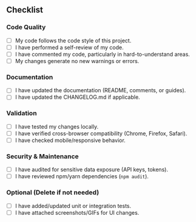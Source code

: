 ## Checklist  

### Code Quality  
- [ ] My code follows the code style of this project.  
- [ ] I have performed a self-review of my code.  
- [ ] I have commented my code, particularly in hard-to-understand areas.  
- [ ] My changes generate no new warnings or errors.  

### Documentation  
- [ ] I have updated the documentation (README, comments, or guides).  
- [ ] I have updated the CHANGELOG.md if applicable.  

### Validation  
- [ ] I have tested my changes locally.  
- [ ] I have verified cross-browser compatibility (Chrome, Firefox, Safari).  
- [ ] I have checked mobile/responsive behavior.  

### Security & Maintenance  
- [ ] I have audited for sensitive data exposure (API keys, tokens).  
- [ ] I have reviewed npm/yarn dependencies (`npm audit`).  

### Optional (Delete if not needed)  
- [ ] I have added/updated unit or integration tests.  
- [ ] I have attached screenshots/GIFs for UI changes.  
